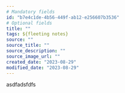 ```yaml
---
# Mandatory fields
id: "b7e4c1de-4b56-449f-ab12-e256607b3536"
# Optional fields
title: ""
tags: ${fleeting notes}
source: ""
source_title: ""
source_description: ""
source_image_url: ""
created_date: "2023-08-29"
modified_date: "2023-08-29"
---
```

asdfadsfdfs